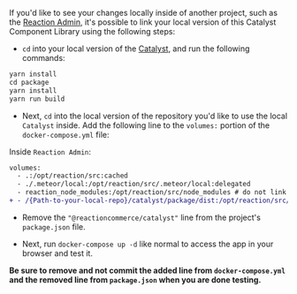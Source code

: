 If you'd like to see your changes locally inside of another project, such as the [Reaction Admin](https://github.com/reactioncommerce/reaction), it's possible to link your local version of this Catalyst Component Library using the following steps:

- `cd` into your local version of the [Catalyst](https://github.com/reactioncommerce/catalyst), and run the following commands:

```diff
yarn install
cd package
yarn install
yarn run build
```

- Next, `cd` into the local version of the repository you'd like to use the local `Catalyst` inside. Add the following line to the `volumes:` portion of the `docker-compose.yml` file:

Inside `Reaction Admin`:
```diff
volumes:
  - .:/opt/reaction/src:cached
  - ./.meteor/local:/opt/reaction/src/.meteor/local:delegated
  - reaction_node_modules:/opt/reaction/src/node_modules # do not link node_modules in, and persist it between dc up runs
+ - /{Path-to-your-local-repo}/catalyst/package/dist:/opt/reaction/src/node_modules/@reactioncommerce/catalyst
```

- Remove the `"@reactioncommerce/catalyst"` line from the project's `package.json` file. 

- Next, run `docker-compose up -d` like normal to access the app in your browser and test it.

**Be sure to remove and not commit the added line from `docker-compose.yml` and the removed line from `package.json` when you are done testing.**
